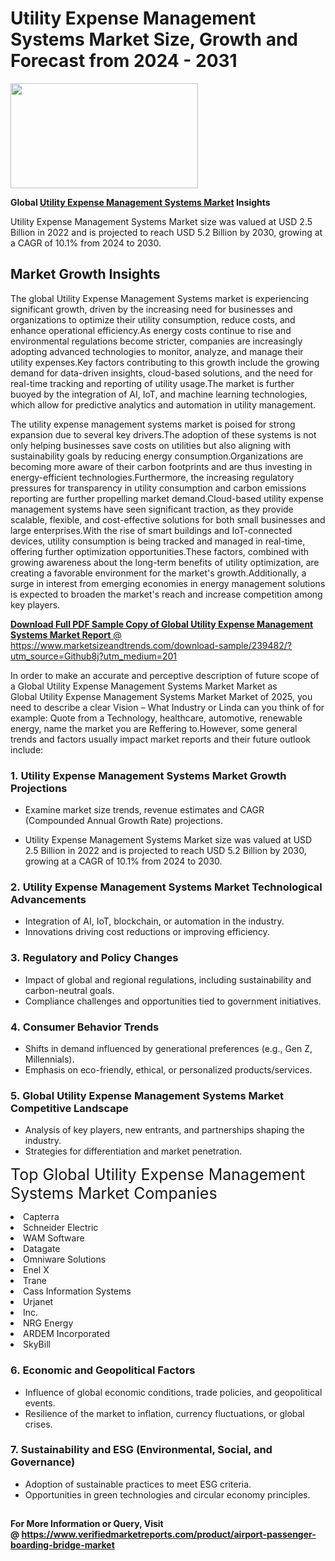<H1>Utility Expense Management Systems Market Size, Growth and Forecast from 2024 - 2031</H1><img class="aligncenter size-medium wp-image-584254" src="https://thirdeyenews.in/wp-content/uploads/2024/09/Global-Market-Research-300x168.jpeg" alt="" width="300" height="168" /><p><strong>Global&nbsp;<a href="https://www.marketsizeandtrends.com/download-sample/239482/?utm_source=Github8j?utm_medium=201">Utility Expense Management Systems Market</a> Insights</strong></p><p>Utility Expense Management Systems Market size was valued at USD 2.5 Billion in 2022 and is projected to reach USD 5.2 Billion by 2030, growing at a CAGR of 10.1% from 2024 to 2030.</p><p><h2>Market Growth Insights</h2> <p>The global Utility Expense Management Systems market is experiencing significant growth, driven by the increasing need for businesses and organizations to optimize their utility consumption, reduce costs, and enhance operational efficiency.As energy costs continue to rise and environmental regulations become stricter, companies are increasingly adopting advanced technologies to monitor, analyze, and manage their utility expenses.Key factors contributing to this growth include the growing demand for data-driven insights, cloud-based solutions, and the need for real-time tracking and reporting of utility usage.The market is further buoyed by the integration of AI, IoT, and machine learning technologies, which allow for predictive analytics and automation in utility management.</p> <p><a href="download-sample-link"></a></p> <p>The utility expense management systems market is poised for strong expansion due to several key drivers.The adoption of these systems is not only helping businesses save costs on utilities but also aligning with sustainability goals by reducing energy consumption.Organizations are becoming more aware of their carbon footprints and are thus investing in energy-efficient technologies.Furthermore, the increasing regulatory pressures for transparency in utility consumption and carbon emissions reporting are further propelling market demand.Cloud-based utility expense management systems have seen significant traction, as they provide scalable, flexible, and cost-effective solutions for both small businesses and large enterprises.With the rise of smart buildings and IoT-connected devices, utility consumption is being tracked and managed in real-time, offering further optimization opportunities.These factors, combined with growing awareness about the long-term benefits of utility optimization, are creating a favorable environment for the market's growth.Additionally, a surge in interest from emerging economies in energy management solutions is expected to broaden the market's reach and increase competition among key players.</p> <p><a href="get-more-link"></p><p><span class=""><strong>Download Full PDF Sample Copy of Global Utility Expense Management Systems Market Report</strong> @ <a href="https://www.marketsizeandtrends.com/download-sample/239482/?utm_source=Github8j?utm_medium=201" target="_blank">https://www.marketsizeandtrends.com/download-sample/239482/?utm_source=Github8j?utm_medium=201</a></span></p><p>In order to make an accurate and perceptive description of future scope of a Global&nbsp;Utility Expense Management Systems Market Market as Global&nbsp;Utility Expense Management Systems Market Market of 2025, you need to describe a clear Vision &ndash; What Industry or Linda can you think of for example: Quote from a Technology, healthcare, automotive, renewable energy, name the market you are Reffering to.However, some general trends and factors usually impact market reports and their future outlook include:</p><h3>1.&nbsp;<strong>Utility Expense Management Systems Market Growth Projections</strong></h3><ul><li>Examine market size trends, revenue estimates and CAGR (Compounded Annual Growth Rate) projections.</li><li><p>Utility Expense Management Systems Market size was valued at USD 2.5 Billion in 2022 and is projected to reach USD 5.2 Billion by 2030, growing at a CAGR of 10.1% from 2024 to 2030.</p></li></ul><h3>2.&nbsp;<strong>Utility Expense Management Systems Market Technological Advancements</strong></h3><ul><li>Integration of AI, IoT, blockchain, or automation in the industry.</li><li>Innovations driving cost reductions or improving efficiency.</li></ul><h3>3.&nbsp;<strong>Regulatory and Policy Changes</strong></h3><ul><li>Impact of global and regional regulations, including sustainability and carbon-neutral goals.</li><li>Compliance challenges and opportunities tied to government initiatives.</li></ul><h3>4.&nbsp;<strong>Consumer Behavior Trends</strong></h3><ul><li>Shifts in demand influenced by generational preferences (e.g., Gen Z, Millennials).</li><li>Emphasis on eco-friendly, ethical, or personalized products/services.</li></ul><h3>5.&nbsp;<strong>Global Utility Expense Management Systems Market Competitive Landscape</strong></h3><ul><li>Analysis of key players, new entrants, and partnerships shaping the industry.</li><li>Strategies for differentiation and market penetration.</li></ul><p data-pm-slice="1 1 []"><span style="color: inherit; font-family: inherit; font-size: 25px;">Top Global Utility Expense Management Systems Market Companies</span></p><div class="" data-test-id=""><p><li>Capterra</li><li> Schneider Electric</li><li> WAM Software</li><li> Datagate</li><li> Omniware Solutions</li><li> Enel X</li><li> Trane</li><li> Cass Information Systems</li><li> Urjanet</li><li> Inc.</li><li> NRG Energy</li><li> ARDEM Incorporated</li><li> SkyBill</li></p></div><h3>6.&nbsp;<strong>Economic and Geopolitical Factors</strong></h3><ul><li>Influence of global economic conditions, trade policies, and geopolitical events.</li><li>Resilience of the market to inflation, currency fluctuations, or global crises.</li></ul><h3>7.&nbsp;<strong>Sustainability and ESG (Environmental, Social, and Governance)</strong></h3><ul><li>Adoption of sustainable practices to meet ESG criteria.</li><li>Opportunities in green technologies and circular economy principles.</li></ul><h2><strong style="font-size: 14px;">For More Information or Query, Visit @&nbsp;</strong><a style="background-color: #ffffff; font-size: 14px;" href="https://www.marketsizeandtrends.com/report/utility-expense-management-systems-market/" target="_blank">https://www.verifiedmarketreports.com/product/airport-passenger-boarding-bridge-market</a></h2>